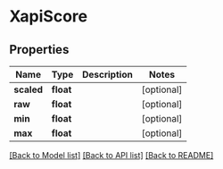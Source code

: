 # XapiScore

## Properties
Name | Type | Description | Notes
------------ | ------------- | ------------- | -------------
**scaled** | **float** |  | [optional] 
**raw** | **float** |  | [optional] 
**min** | **float** |  | [optional] 
**max** | **float** |  | [optional] 

[[Back to Model list]](../README.md#documentation-for-models) [[Back to API list]](../README.md#documentation-for-api-endpoints) [[Back to README]](../README.md)

